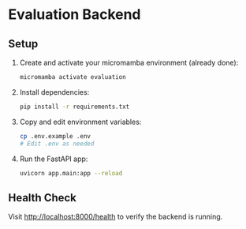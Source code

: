 # Evaluation Backend

## Setup

1. Create and activate your micromamba environment (already done):
   ```sh
   micromamba activate evaluation
   ```

2. Install dependencies:
   ```sh
   pip install -r requirements.txt
   ```

3. Copy and edit environment variables:
   ```sh
   cp .env.example .env
   # Edit .env as needed
   ```

4. Run the FastAPI app:
   ```sh
   uvicorn app.main:app --reload
   ```

## Health Check
Visit [http://localhost:8000/health](http://localhost:8000/health) to verify the backend is running.